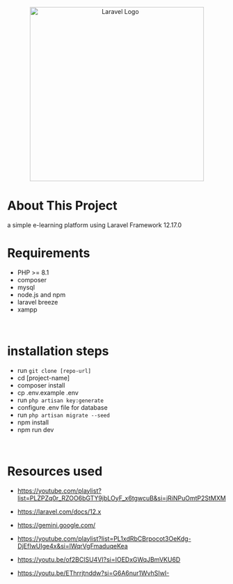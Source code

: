 <p align="center"><a href="https://laravel.com" target="_blank"><img src="https://raw.githubusercontent.com/laravel/art/master/logo-lockup/5%20SVG/2%20CMYK/1%20Full%20Color/laravel-logolockup-cmyk-red.svg" width="400" alt="Laravel Logo"></a></p>

# About This Project
a simple e-learning platform using Laravel Framework 12.17.0
<br>

# Requirements
- PHP >= 8.1
- composer
- mysql
- node.js and npm
- laravel breeze
- xampp
<br>

# installation steps
- run <code>git clone [repo-url]</code>
- cd [project-name]
- composer install
- cp .env.example .env
- run <code>php artisan key:generate</code>
- configure .env file for database
- run <code>php artisan migrate --seed</code>
- npm install
- npm run dev
<br>

# Resources used
- https://youtube.com/playlist?list=PLZPZq0r_RZOO6bGTY9jbLOyF_x6tgwcuB&si=jRiNPuOmtP2StMXM

- https://laravel.com/docs/12.x

- https://gemini.google.com/

- https://youtube.com/playlist?list=PL1xdRbCBrpocot3OeKdg-DjEfIwUIge4x&si=lWqrVgFmaduqeKea

- https://youtu.be/of2BClSU4VI?si=IOEDxGWqJBmVKU6D

- https://youtu.be/EThrrjtnddw?si=G6A6nur1WvhSIwI-